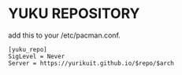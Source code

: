 # YUKU REPOSITORY

add this to your /etc/pacman.conf.

```
[yuku_repo]
SigLevel = Never
Server = https://yurikuit.github.io/$repo/$arch
```
